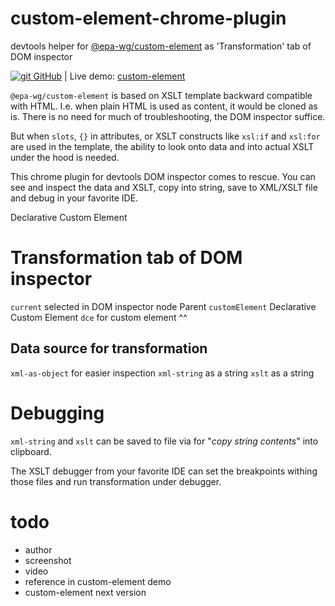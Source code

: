# custom-element-chrome-plugin
devtools helper for [@epa-wg/custom-element][dce-url] as 'Transformation' tab of DOM inspector

[![git][github-image] GitHub][git-url]
| Live demo: [custom-element][demo-url]

`@epa-wg/custom-element` is based on XSLT template backward compatible with HTML. 
I.e. when plain HTML is used as content, it would be cloned as is. There is no need for much of troubleshooting, 
the DOM inspector suffice. 

But when `slots`, `{}` in attributes, or XSLT constructs like `xsl:if` and `xsl:for` are used in the template,
the ability to look onto data and into actual XSLT under the hood is needed. 

This chrome plugin for devtools DOM inspector comes to rescue. You can see and inspect the data and XSLT, 
copy into string, save to XML/XSLT file and debug in your favorite IDE.

Declarative Custom Element
# Transformation tab of DOM inspector

`current` selected in DOM inspector node
Parent `customElement`
Declarative Custom Element `dce` for custom element ^^
## Data source for transformation

`xml-as-object` for easier inspection
`xml-string` as a string
`xslt` as a string

# Debugging
`xml-string` and `xslt` can be saved to file via for "_copy string contents_" into clipboard.

The XSLT debugger from your favorite IDE can set the breakpoints withing those files and 
run transformation under debugger.


# todo
* author
* screenshot
* video
* reference in custom-element demo 
* custom-element next version

[github-image]:   https://cdnjs.cloudflare.com/ajax/libs/octicons/8.5.0/svg/mark-github.svg
[git-url]:        https://github.com/EPA-WG/custom-element-plugin
[dce-url]:        https://github.com/EPA-WG/custom-element
[demo-url]:       https://unpkg.com/@epa-wg/custom-element@0.0/index.html
